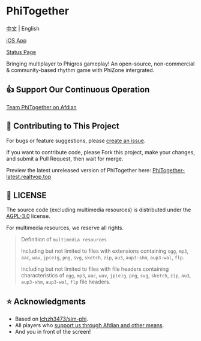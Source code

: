 # PhiTogether

[中文](README_zh.md) | English

[iOS App](https://testflight.apple.com/join/jMbjenat)

[Status Page](https://status.phitogether.fun)

Bringing multiplayer to Phigros gameplay! An open-source, non-commercial & community-based rhythm game with PhiZone intergrated. 

## 👍 Support Our Continuous Operation

[Team PhiTogether on Afdian](https://afdian.com/a/PhiTogether)

## 💪 Contributing to This Project

For bugs or feature suggestions, please [create an issue](https://github.com/Team-PhiTogether/PhiTogether/issues/new).

If you want to contribute code, please Fork this project, make your changes, and submit a Pull Request, then wait for merge.

Preview the latest unreleased version of PhiTogether here: [PhiTogether-latest.realtvop.top](https://PhiTogether-latest.realtvop.top/)

## 📃 LICENSE

The source code (excluding multimedia resources) is distributed under the [AGPL-3.0](https://www.gnu.org/licenses/agpl-3.0.html) license.


For multimedia resources, we reserve all rights.

> Definition of `multimedia resources`
>
> Including but not limited to files with extensions containing `ogg`, `mp3`, `aac`, `wav`, `jp(e)g`, `png`, `svg`, `sketch`, `zip`, `au3`, `aup3-shm`, `aup3-wal`, `flp`.
>
> Including but not limited to files with file headers containing characteristics of `ogg`, `mp3`, `aac`, `wav`, `jp(e)g`, `png`, `svg`, `sketch`, `zip`, `au3`, `aup3-shm`, `aup3-wal`, `flp` file headers.

## ⭐ Acknowledgments

- Based on [lchzh3473/sim-phi](https://github.com/lchzh3473/sim-phi).
- All players who [support us through Afdian and other means](https://afdian.com/a/PhiTogether?tab=sponsor).
- And you in front of the screen!
